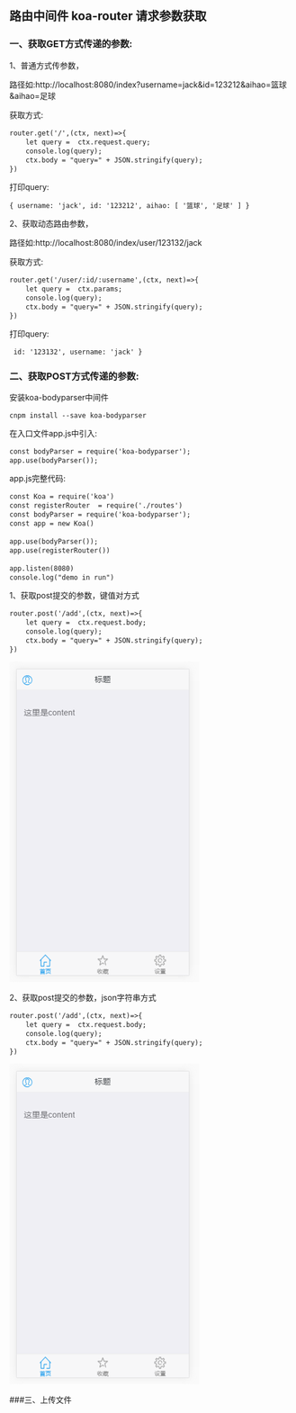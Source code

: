 ## 路由中间件 koa-router 请求参数获取

### 一、获取GET方式传递的参数:

1、普通方式传参数，

   路径如:http://localhost:8080/index?username=jack&id=123212&aihao=篮球&aihao=足球
   
   获取方式:
```
router.get('/',(ctx, next)=>{
    let query =  ctx.request.query;
    console.log(query);
    ctx.body = "query=" + JSON.stringify(query);
})
```
打印query:
```
{ username: 'jack', id: '123212', aihao: [ '篮球', '足球' ] }
```

2、获取动态路由参数，

路径如:http://localhost:8080/index/user/123132/jack

获取方式:
```
router.get('/user/:id/:username',(ctx, next)=>{
    let query =  ctx.params;
    console.log(query);
    ctx.body = "query=" + JSON.stringify(query);
})
```
打印query:
```
 id: '123132', username: 'jack' }
```
### 二、获取POST方式传递的参数:
安装koa-bodyparser中间件
```
cnpm install --save koa-bodyparser
```
在入口文件app.js中引入:
```
const bodyParser = require('koa-bodyparser');
app.use(bodyParser());
```
app.js完整代码:
```
const Koa = require('koa')
const registerRouter  = require('./routes')
const bodyParser = require('koa-bodyparser');
const app = new Koa()

app.use(bodyParser());
app.use(registerRouter())

app.listen(8080)
console.log("demo in run")
```
1、获取post提交的参数，键值对方式
```
router.post('/add',(ctx, next)=>{
    let query =  ctx.request.body;
    console.log(query);
    ctx.body = "query=" + JSON.stringify(query);
})
```
![Image text](https://raw.githubusercontent.com/hongmaju/light7Local/master/img/productShow/20170518152848.png)

2、获取post提交的参数，json字符串方式
```
router.post('/add',(ctx, next)=>{
    let query =  ctx.request.body;
    console.log(query);
    ctx.body = "query=" + JSON.stringify(query);
})
```
![Image text](https://raw.githubusercontent.com/hongmaju/light7Local/master/img/productShow/20170518152848.png)

###三、上传文件